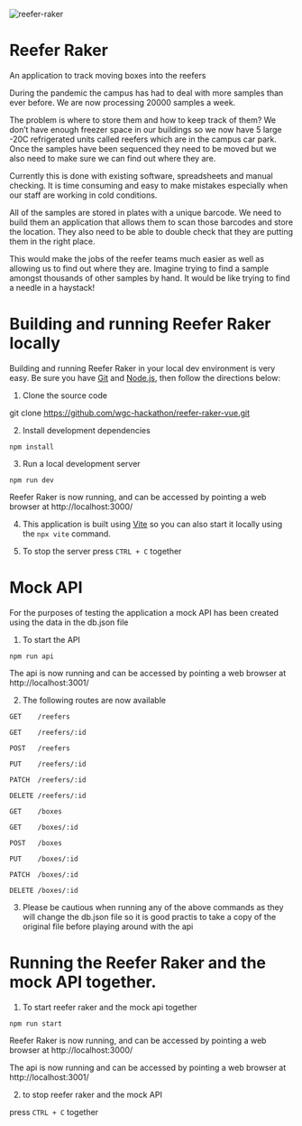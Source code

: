 ![reefer-raker](https://user-images.githubusercontent.com/519327/109385373-39f5f480-78eb-11eb-9bb6-022c62e01fac.png)
# Reefer Raker

An application to track moving boxes into the reefers

During the pandemic the campus has had to deal with more samples than ever before. We are now processing 20000 samples a week.

The problem is where to store them and how to keep track of them? We don’t have enough freezer space in our buildings so we now have 5 large -20C refrigerated units called reefers which are in the campus car park. Once the samples have been sequenced they need to be moved but we also need to make sure we can find out where they are.

Currently this is done with existing software, spreadsheets and manual checking. It is time consuming and easy to make mistakes especially when our staff are working in cold conditions.

All of the samples are stored in plates with a unique barcode. We need to build them an application that allows them to scan those barcodes and store the location. They also need to be able to double check that they are putting them in the right place. 

This would make the jobs of the reefer teams much easier as well as allowing us to find out where they are. Imagine trying to find a sample amongst thousands of other samples by hand. It would be like trying to find a needle in a haystack!

# Building and running Reefer Raker locally

Building and running Reefer Raker in your local dev environment is very easy. Be sure you have [Git](https://git-scm.com/downloads) and [Node.js](https://nodejs.org/en/), then follow the directions below:

1. Clone the source code

git clone https://github.com/wgc-hackathon/reefer-raker-vue.git

2. Install development dependencies

`npm install`

3. Run a local development server

`npm run dev`

Reefer Raker is now running, and can be accessed by pointing a web browser at http://localhost:3000/

4. This application is built using [Vite](https://github.com/vitejs/vite) so you can also start it locally using the `npx vite` command.

5. To stop the server press `CTRL + C` together

# Mock API

For the purposes of testing the application a mock API has been created using the data in the db.json file

1. To start the API

`npm run api`

The api is now running and can be accessed by pointing a web browser at http://localhost:3001/

2. The following routes are now available

`GET    /reefers`

`GET    /reefers/:id`

`POST   /reefers`

`PUT    /reefers/:id`

`PATCH  /reefers/:id`

`DELETE /reefers/:id`

`GET    /boxes`

`GET    /boxes/:id`

`POST   /boxes`

`PUT    /boxes/:id`

`PATCH  /boxes/:id`

`DELETE /boxes/:id`


3. Please be cautious when running any of the above commands as they will change the db.json file so it is good practis to take a copy of the original file before playing around with the api

# Running the Reefer Raker and the mock API together.

1. To start reefer raker and the mock api together

`npm run start`

Reefer Raker is now running, and can be accessed by pointing a web browser at http://localhost:3000/

The api is now running and can be accessed by pointing a web browser at http://localhost:3001/

2. to stop reefer raker and the mock API

press `CTRL + C` together







